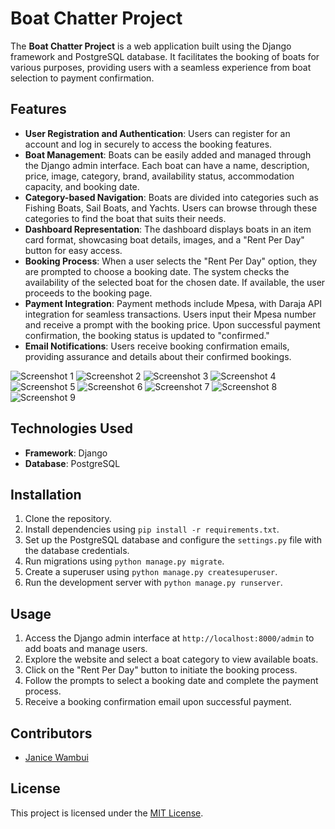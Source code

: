 # Boat Chatter Project

The **Boat Chatter Project** is a web application built using the Django framework and PostgreSQL database. It facilitates the booking of boats for various purposes, providing users with a seamless experience from boat selection to payment confirmation.

## Features

- **User Registration and Authentication**: Users can register for an account and log in securely to access the booking features.
- **Boat Management**: Boats can be easily added and managed through the Django admin interface. Each boat can have a name, description, price, image, category, brand, availability status, accommodation capacity, and booking date.
- **Category-based Navigation**: Boats are divided into categories such as Fishing Boats, Sail Boats, and Yachts. Users can browse through these categories to find the boat that suits their needs.
- **Dashboard Representation**: The dashboard displays boats in an item card format, showcasing boat details, images, and a "Rent Per Day" button for easy access.
- **Booking Process**: When a user selects the "Rent Per Day" option, they are prompted to choose a booking date. The system checks the availability of the selected boat for the chosen date. If available, the user proceeds to the booking page.
- **Payment Integration**: Payment methods include Mpesa, with Daraja API integration for seamless transactions. Users input their Mpesa number and receive a prompt with the booking price. Upon successful payment confirmation, the booking status is updated to "confirmed."
- **Email Notifications**: Users receive booking confirmation emails, providing assurance and details about their confirmed bookings.

![Screenshot 1](/Screenshot%202024-04-15%20at%2009.10.08.png)
![Screenshot 2](/Screenshot%202024-04-15%20at%2009.10.15.png)
![Screenshot 3](/Screenshot%202024-04-23%20at%2009.28.01.png)
![Screenshot 4](/Screenshot%202024-04-15%20at%2009.10.22.png)
![Screenshot 5](/Screenshot%202024-04-15%20at%2009.11.18.png)
![Screenshot 6](/Screenshot%202024-04-15%20at%2009.11.37.png)
![Screenshot 7](/Screenshot%202024-04-15%20at%2009.11.49.png)
![Screenshot 8](/Screenshot%202024-04-15%20at%2009.11.52.png)
![Screenshot 9](/Screenshot%202024-04-15%20at%2009.12.13.png)
## Technologies Used

- **Framework**: Django
- **Database**: PostgreSQL

## Installation

1. Clone the repository.
2. Install dependencies using `pip install -r requirements.txt`.
3. Set up the PostgreSQL database and configure the `settings.py` file with the database credentials.
4. Run migrations using `python manage.py migrate`.
5. Create a superuser using `python manage.py createsuperuser`.
6. Run the development server with `python manage.py runserver`.

## Usage

1. Access the Django admin interface at `http://localhost:8000/admin` to add boats and manage users.
2. Explore the website and select a boat category to view available boats.
3. Click on the "Rent Per Day" button to initiate the booking process.
4. Follow the prompts to select a booking date and complete the payment process.
5. Receive a booking confirmation email upon successful payment.

## Contributors

- [Janice Wambui](https://github.com/janicefoi)

## License

This project is licensed under the [MIT License](LICENSE).

